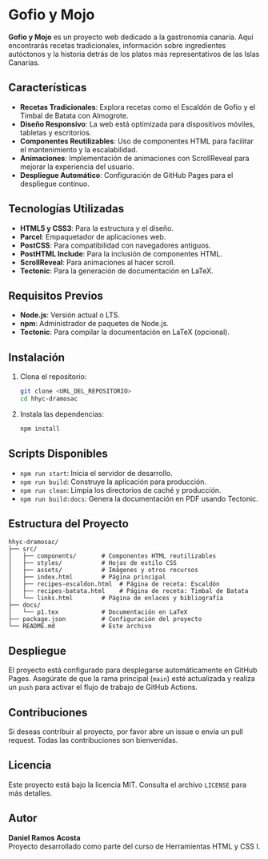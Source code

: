 # Gofio y Mojo

**Gofio y Mojo** es un proyecto web dedicado a la gastronomía canaria. Aquí encontrarás recetas tradicionales, información sobre ingredientes autóctonos y la historia detrás de los platos más representativos de las Islas Canarias.

## Características

- **Recetas Tradicionales**: Explora recetas como el Escaldón de Gofio y el Timbal de Batata con Almogrote.
- **Diseño Responsivo**: La web está optimizada para dispositivos móviles, tabletas y escritorios.
- **Componentes Reutilizables**: Uso de componentes HTML para facilitar el mantenimiento y la escalabilidad.
- **Animaciones**: Implementación de animaciones con ScrollReveal para mejorar la experiencia del usuario.
- **Despliegue Automático**: Configuración de GitHub Pages para el despliegue continuo.

## Tecnologías Utilizadas

- **HTML5 y CSS3**: Para la estructura y el diseño.
- **Parcel**: Empaquetador de aplicaciones web.
- **PostCSS**: Para compatibilidad con navegadores antiguos.
- **PostHTML Include**: Para la inclusión de componentes HTML.
- **ScrollReveal**: Para animaciones al hacer scroll.
- **Tectonic**: Para la generación de documentación en LaTeX.

## Requisitos Previos

- **Node.js**: Versión actual o LTS.
- **npm**: Administrador de paquetes de Node.js.
- **Tectonic**: Para compilar la documentación en LaTeX (opcional).

## Instalación

1. Clona el repositorio:
   ```bash
   git clone <URL_DEL_REPOSITORIO>
   cd hhyc-dramosac
   ```

2. Instala las dependencias:
   ```bash
   npm install
   ```

## Scripts Disponibles

- `npm run start`: Inicia el servidor de desarrollo.
- `npm run build`: Construye la aplicación para producción.
- `npm run clean`: Limpia los directorios de caché y producción.
- `npm run build:docs`: Genera la documentación en PDF usando Tectonic.

## Estructura del Proyecto

```
hhyc-dramosac/
├── src/
│   ├── components/       # Componentes HTML reutilizables
│   ├── styles/           # Hojas de estilo CSS
│   ├── assets/           # Imágenes y otros recursos
│   ├── index.html        # Página principal
│   ├── recipes-escaldon.html  # Página de receta: Escaldón
│   ├── recipes-batata.html    # Página de receta: Timbal de Batata
│   └── links.html        # Página de enlaces y bibliografía
├── docs/
│   └── p1.tex            # Documentación en LaTeX
├── package.json          # Configuración del proyecto
└── README.md             # Este archivo
```

## Despliegue

El proyecto está configurado para desplegarse automáticamente en GitHub Pages. Asegúrate de que la rama principal (`main`) esté actualizada y realiza un `push` para activar el flujo de trabajo de GitHub Actions.

## Contribuciones

Si deseas contribuir al proyecto, por favor abre un issue o envía un pull request. Todas las contribuciones son bienvenidas.

## Licencia

Este proyecto está bajo la licencia MIT. Consulta el archivo `LICENSE` para más detalles.

## Autor

**Daniel Ramos Acosta**  
Proyecto desarrollado como parte del curso de Herramientas HTML y CSS I.

